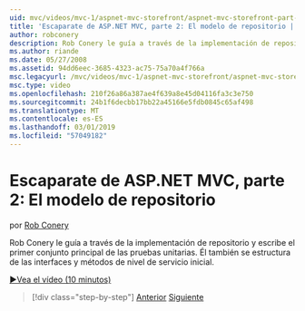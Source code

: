 ```yaml
---
uid: mvc/videos/mvc-1/aspnet-mvc-storefront/aspnet-mvc-storefront-part-2-the-repository-pattern
title: 'Escaparate de ASP.NET MVC, parte 2: El modelo de repositorio | Microsoft Docs'
author: robconery
description: Rob Conery le guía a través de la implementación de repositorio y escribe el primer conjunto principal de las pruebas unitarias. Él se estructura también copia el ReadSubtree de capa de servicio inicial...
ms.author: riande
ms.date: 05/27/2008
ms.assetid: 94dd6eec-3685-4323-ac75-75a70a4f766a
msc.legacyurl: /mvc/videos/mvc-1/aspnet-mvc-storefront/aspnet-mvc-storefront-part-2-the-repository-pattern
msc.type: video
ms.openlocfilehash: 210f26a86a387ae4f639a8e45d04116fa3c3e750
ms.sourcegitcommit: 24b1f6decbb17bb22a45166e5fdb0845c65af498
ms.translationtype: MT
ms.contentlocale: es-ES
ms.lasthandoff: 03/01/2019
ms.locfileid: "57049182"
---
```

<a name="aspnet-mvc-storefront-part-2-the-repository-pattern"></a>Escaparate de ASP.NET MVC, parte 2: El modelo de repositorio
====================
por [Rob Conery](https://github.com/robconery)

Rob Conery le guía a través de la implementación de repositorio y escribe el primer conjunto principal de las pruebas unitarias. Él también se estructura de las interfaces y métodos de nivel de servicio inicial.

[&#9654;Vea el vídeo (10 minutos)](https://channel9.msdn.com/Blogs/ASP-NET-Site-Videos/aspnet-mvc-storefront-part-2-the-repository-pattern)

> [!div class="step-by-step"]
> [Anterior](aspnet-mvc-storefront-part-1-architectural-discussion-and-overview.md)
> [Siguiente](aspnet-mvc-storefront-part-3-pipes-and-filters.md)
